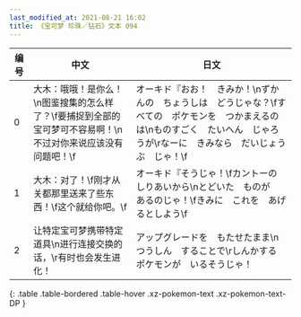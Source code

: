 ```yaml
---
last_modified_at: 2021-08-21 16:02
title: 《宝可梦 珍珠／钻石》文本 094
---
```

| 编号 | 中文 | 日文 |
| ---- | ---- | ---- |
| 0 | 大木：哦哦！是你么！\n图鉴搜集的怎么样了？\f要捕捉到全部的宝可梦可不容易啊！\n不过对你来说应该没有问题吧！\f | オーキド『おお！　きみか！\nずかんの　ちょうしは　どうじゃな？\fすべての　ポケモンを　つかまえるのは\nものすごく　たいへん　じゃろうが\rなーに　きみなら　だいじょうぶ　じゃ！\f |
| 1 | 大木：对了！\f刚才从关都那里送来了些东西！\f这个就给你吧。\f | オーキド『そうじゃ！\fカントーの　しりあいから\nとどいた　ものが　あるのじゃ！\fきみに　これを　あげるとしよう\f |
| 2 | 让特定宝可梦携带特定道具\n进行连接交换的话，\r有时也会发生进化！ | アップグレードを　もたせたまま\nつうしん　することで\rしんかする　ポケモンが　いるそうじゃ！ |
{: .table .table-bordered .table-hover .xz-pokemon-text .xz-pokemon-text-DP }